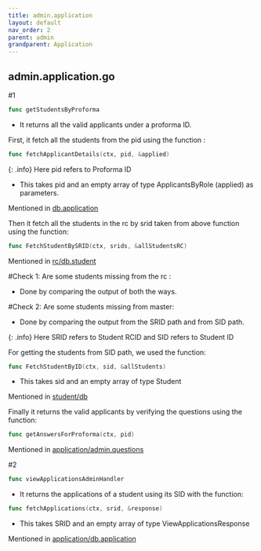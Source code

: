 ```yaml
---
title: admin.application
layout: default
nav_order: 2
parent: admin
grandparent: Application
---
```

admin.application.go
---
#1 
```go
func getStudentsByProforma 
```
* It returns all the valid applicants under a proforma ID.

First, it fetch all the students from the pid using the function :
```go
func fetchApplicantDetails(ctx, pid, &applied) 
```
{: .info}
Here pid refers to Proforma ID

- This takes pid and an empty array of type ApplicantsByRole (applied) as parameters.


Mentioned in [db.application]()

Then it fetch all the students in the rc by srid taken from above function using the function:


```go
func FetchStudentBySRID(ctx, srids, &allStudentsRC)
```
Mentioned in [rc/db.student]()

#Check 1:
Are some students missing from the rc :

* Done by comparing the output of both the ways.

#Check 2:
Are some students missing from master:

* Done by comparing the output from the SRID path and from SID path.

{: .info}
Here SRID refers to Student RCID and SID refers to Student ID

For getting the students from SID path, we used the function:
```go
func FetchStudentByID(ctx, sid, &allStudents) 
```
* This takes sid and an empty array of type Student

Mentioned in [student/db]()

Finally it returns the valid applicants by verifying the questions using the function:
```go
func getAnswersForProforma(ctx, pid)
```
Mentioned in [application/admin.questions]()

#2
```go
func viewApplicationsAdminHandler
```
* It returns the applications of a student using its SID with the function:
```go
func fetchApplications(ctx, srid, &response)
```
* This takes SRID and an empty array of type ViewApplicationsResponse

Mentioned in [application/db.application]()


